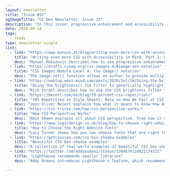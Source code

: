 ```yaml
---
layout: newsletter
title: "Issue #22"
ogImageTitle: "UI Dev Newsletter: Issue 22"
description: "In this issue: progressive enhancement and accessibility, image-set() function, box-shadow examples, and more."
date: 2020-09-14
tags:
  - reads
type: newsletter-single
list:
  - link: "https://www.matuzo.at/blog/writing-even-more-css-with-accessibility-in-mind-progressive-enhancement/"
    title: "Writing even more CSS with Accessibility in Mind, Part 1: Progressive Enhancement"
    desc: "Manuel Matuzović describes how to use progressive enhancement to write more accessible CSS code."
  - link: "https://drafts.csswg.org/css-images-4/#image-set-notation"
    title: "CSS Images Module Level 4: the image() notation"
    desc: "The image-set() function allows an author to provide multiple resolutions of an image and let the UA decide which is most appropriate in a given situation."
  - link: "https://weblog.west-wind.com/posts/2020/Jul/28/Using-the-brightness-CSS-Filter-to-generically-highlight-Content"
    title: "Using the brightness() CSS Filter to generically highlight Content"
    desc: "Rick Strahl describes how to use the CSS brightness filter to highlight content without having to specify a specific color value."
  - link: "https://meiert.com/en/blog/70-percent-css-repetition/"
    title: "70% Repetition in Style Sheets: Data on How We Fail at CSS Optimization"
    desc: "Jens Oliver Meiert explains how what it means to know how many declarations you use in your style sheets and how many of those declarations are unique."
  - link: "https://css-tricks.com/how-css-perspective-works/"
    title: "How CSS Perspective Works"
    desc: "Amit Sheen explains all about CSS perspective, from how it works to how to use it to create 3D animations."
  - link: "https://www.logicdesign.co.uk/blog/how-to-choose-right-website-fonts/"
    title: "How to Choose the Right Website Fonts"
    desc: "Lucy Turner shows how you can choose fonts that are right for your website."
  - link: "https://getcssscan.com/css-box-shadow-examples"
    title: "Beautiful CSS box-shadow examples"
    desc: "A collection of real-world examples of beautiful CSS box-shadow examples."
  - link: "https://twitter.com/addyosmani/status/1304676118822174721"
    title: "Lighthouse recommends smaller libraries"
    desc: "Addy Osmani introduces Lighthouse's feature, which recommends smaller libraries that improve bundle size."

---
```

